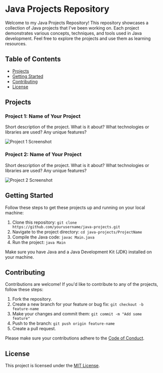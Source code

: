 # Java Projects Repository

Welcome to my Java Projects Repository! This repository showcases a collection of Java projects that I've been working on. Each project demonstrates various concepts, techniques, and tools used in Java development. Feel free to explore the projects and use them as learning resources.

## Table of Contents

- [Projects](#projects)
- [Getting Started](#getting-started)
- [Contributing](#contributing)
- [License](#license)

## Projects

### Project 1: Name of Your Project
Short description of the project. What is it about? What technologies or libraries are used? Any unique features?

![Project 1 Screenshot](project1-screenshot.png)

### Project 2: Name of Your Project
Short description of the project. What is it about? What technologies or libraries are used? Any unique features?

![Project 2 Screenshot](project2-screenshot.png)

<!-- Add more projects as needed -->

## Getting Started

Follow these steps to get these projects up and running on your local machine:

1. Clone this repository: `git clone https://github.com/yourusername/java-projects.git`
2. Navigate to the project directory: `cd java-projects/ProjectName`
3. Compile the Java code: `javac Main.java`
4. Run the project: `java Main`

Make sure you have Java and a Java Development Kit (JDK) installed on your machine.

## Contributing

Contributions are welcome! If you'd like to contribute to any of the projects, follow these steps:

1. Fork the repository.
2. Create a new branch for your feature or bug fix: `git checkout -b feature-name`
3. Make your changes and commit them: `git commit -m "Add some feature"`
4. Push to the branch: `git push origin feature-name`
5. Create a pull request.

Please make sure your contributions adhere to the [Code of Conduct](CODE_OF_CONDUCT.md).

## License

This project is licensed under the [MIT License](LICENSE).
